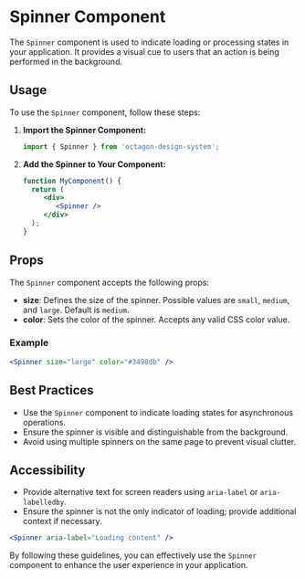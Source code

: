 # Spinner Component

The `Spinner` component is used to indicate loading or processing states in your application. It provides a visual cue to users that an action is being performed in the background.

## Usage

To use the `Spinner` component, follow these steps:

1. **Import the Spinner Component:**

    ```javascript
    import { Spinner } from 'octagon-design-system';
    ```

2. **Add the Spinner to Your Component:**

    ```jsx
    function MyComponent() {
      return (
         <div>
            <Spinner />
         </div>
      );
    }
    ```

## Props

The `Spinner` component accepts the following props:

- **size**: Defines the size of the spinner. Possible values are `small`, `medium`, and `large`. Default is `medium`.
- **color**: Sets the color of the spinner. Accepts any valid CSS color value.

### Example

```jsx
<Spinner size="large" color="#3498db" />
```

## Best Practices

- Use the `Spinner` component to indicate loading states for asynchronous operations.
- Ensure the spinner is visible and distinguishable from the background.
- Avoid using multiple spinners on the same page to prevent visual clutter.

## Accessibility

- Provide alternative text for screen readers using `aria-label` or `aria-labelledby`.
- Ensure the spinner is not the only indicator of loading; provide additional context if necessary.

```jsx
<Spinner aria-label="Loading content" />
```

By following these guidelines, you can effectively use the `Spinner` component to enhance the user experience in your application.